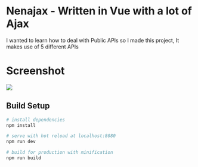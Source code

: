 # Nenajax - Written in Vue with a lot of Ajax

I wanted to learn how to deal with Public APIs so I made this project, It makes use of 5 different APIs

# Screenshot
<img src="https://i.imgur.com/nNtyfAP.png">

## Build Setup

``` bash
# install dependencies
npm install

# serve with hot reload at localhost:8080
npm run dev

# build for production with minification
npm run build
```
